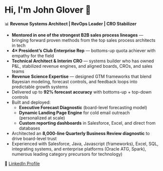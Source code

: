 # Hi, I'm John Glover 👋  

📊 **Revenue Systems Architect | RevOps Leader | CRO Stabilizer**  

- **Mentored in one of the strongest B2B sales process lineages** — bringing forward proven methods from the top sales process architects in tech  
- **4× President’s Club Enterprise Rep** — bottoms-up quota achiever with empathy for the field  
- **Technical Architect & Interim CRO** — systems builder who has owned P&L, stabilized revenue engines, and aligned boards, CROs, and sales teams  
- **Revenue Science Expertise** — designed GTM frameworks that blend Bayesian modeling, forecast controls, and feedback loops into predictable growth systems  
- Delivered up to **92% forecast accuracy** with bottoms-up + top-down controls  
- Built and deployed:  
  - **Executive Forecast Diagnostic** (board-level forecasting model)  
  - **Dynamic Landing Page Engine** for cold email outreach (personalized at scale)  
  - **Custom reporting dashboards** in Salesforce, Excel, and direct from databases  
- Architected an **8,000-line Quarterly Business Review diagnostic** to drive board-level trust  
- Experienced with Salesforce, Java, Javascript (frameworks), Excel, SQL, integrating systems, and enterprise platforms (Oracle ATG, Spark), numerous leading category precursors for technology)  

🔗 [LinkedIn Profile](https://www.linkedin.com/in/johnfglover)  
